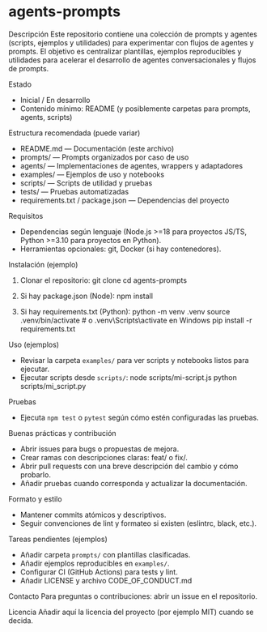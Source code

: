 # agents-prompts

Descripción
Este repositorio contiene una colección de prompts y agentes (scripts, ejemplos y utilidades) para experimentar con flujos de agentes y prompts. El objetivo es centralizar plantillas, ejemplos reproducibles y utilidades para acelerar el desarrollo de agentes conversacionales y flujos de prompts.

Estado
- Inicial / En desarrollo
- Contenido mínimo: README (y posiblemente carpetas para prompts, agents, scripts)

Estructura recomendada (puede variar)
- README.md — Documentación (este archivo)
- prompts/ — Prompts organizados por caso de uso
- agents/ — Implementaciones de agentes, wrappers y adaptadores
- examples/ — Ejemplos de uso y notebooks
- scripts/ — Scripts de utilidad y pruebas
- tests/ — Pruebas automatizadas
- requirements.txt / package.json — Dependencias del proyecto

Requisitos
- Dependencias según lenguaje (Node.js >=18 para proyectos JS/TS, Python >=3.10 para proyectos en Python).
- Herramientas opcionales: git, Docker (si hay contenedores).

Instalación (ejemplo)
1. Clonar el repositorio:
   git clone <URL-del-repo>
   cd agents-prompts

2. Si hay package.json (Node):
   npm install

3. Si hay requirements.txt (Python):
   python -m venv .venv
   source .venv/bin/activate   # o .venv\Scripts\activate en Windows
   pip install -r requirements.txt

Uso (ejemplos)
- Revisar la carpeta `examples/` para ver scripts y notebooks listos para ejecutar.
- Ejecutar scripts desde `scripts/`:
  node scripts/mi-script.js
  python scripts/mi_script.py

Pruebas
- Ejecuta `npm test` o `pytest` según cómo estén configuradas las pruebas.

Buenas prácticas y contribución
- Abrir issues para bugs o propuestas de mejora.
- Crear ramas con descripciones claras: feat/<nombre> o fix/<nombre>.
- Abrir pull requests con una breve descripción del cambio y cómo probarlo.
- Añadir pruebas cuando corresponda y actualizar la documentación.

Formato y estilo
- Mantener commits atómicos y descriptivos.
- Seguir convenciones de lint y formateo si existen (eslintrc, black, etc.).

Tareas pendientes (ejemplos)
- Añadir carpeta `prompts/` con plantillas clasificadas.
- Añadir ejemplos reproducibles en `examples/`.
- Configurar CI (GitHub Actions) para tests y lint.
- Añadir LICENSE y archivo CODE_OF_CONDUCT.md

Contacto
Para preguntas o contribuciones: abrir un issue en el repositorio.

Licencia
Añadir aquí la licencia del proyecto (por ejemplo MIT) cuando se decida.
